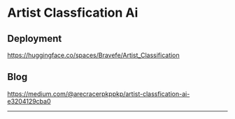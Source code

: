 # Artist Classfication Ai
## Deployment
https://huggingface.co/spaces/Bravefe/Artist_Classification
## Blog
https://medium.com/@arecracerpkppkp/artist-classfication-ai-e3204129cba0


--------
